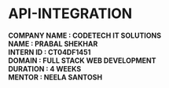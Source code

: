 # API-INTEGRATION
**COMPANY NAME : CODETECH IT SOLUTIONS** <br>
**NAME : PRABAL SHEKHAR** <br>
**INTERN ID : CT04DF1451** <br>
**DOMAIN : FULL STACK WEB DEVELOPMENT** <br>
**DURATION : 4 WEEKS** <br>
**MENTOR : NEELA SANTOSH**
